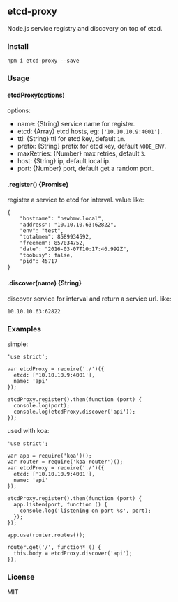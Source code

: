 ## etcd-proxy

Node.js service registry and discovery on top of etcd.

### Install

```
npm i etcd-proxy --save
```

### Usage

#### etcdProxy(options)

options:

- name: {String} service name for register.
- etcd: {Array} etcd hosts, eg: `['10.10.10.9:4001']`.
- ttl: {String} ttl for etcd key, default `1m`.
- prefix: {String} prefix for etcd key, default `NODE_ENV`.
- maxRetries: {Number} max retries, default `3`.
- host: {String} ip, default local ip.
- port: {Number} port, default get a random port.

#### .register() {Promise}

register a service to etcd for interval. value like:

```
{
    "hostname": "nswbmw.local",
    "address": "10.10.10.63:62822",
    "env": "test",
    "totalmem": 8589934592,
    "freemem": 857034752,
    "date": "2016-03-07T10:17:46.992Z",
    "toobusy": false,
    "pid": 45717
}
```

#### .discover(name) {String}

discover service for interval and return a service url. like:

```
10.10.10.63:62822
```

### Examples

simple:

```
'use strict';

var etcdProxy = require('./')({
  etcd: ['10.10.10.9:4001'],
  name: 'api'
});

etcdProxy.register().then(function (port) {
  console.log(port);
  console.log(etcdProxy.discover('api'));
});
```

used with koa:

```
'use strict';

var app = require('koa')();
var router = require('koa-router')();
var etcdProxy = require('./')({
  etcd: ['10.10.10.9:4001'],
  name: 'api'
});

etcdProxy.register().then(function (port) {
  app.listen(port, function () {
    console.log('listening on port %s', port);
  });
});

app.use(router.routes());

router.get('/', function* () {
  this.body = etcdProxy.discover('api');
});
```

### License

MIT
